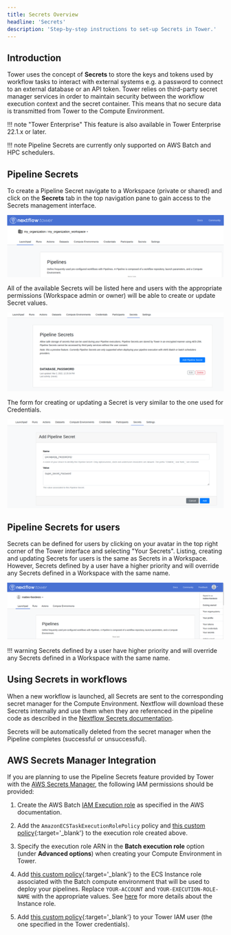 ```yaml
---
title: Secrets Overview
headline: 'Secrets'
description: 'Step-by-step instructions to set-up Secrets in Tower.'
---
```


## Introduction

Tower uses the concept of **Secrets** to store the keys and tokens used by workflow tasks to interact with external systems e.g. a password to connect to an external database or an API token. Tower relies on third-party secret manager services in order to maintain security between the workflow execution context and the secret container. This means that no secure data is transmitted from Tower to the Compute Environment. 

!!! note "Tower Enterprise"
    This feature is also available in Tower Enterprise 22.1.x or later.

!!! note
    Pipeline Secrets are currently only supported on AWS Batch and HPC schedulers.


## Pipeline Secrets

To create a Pipeline Secret navigate to a Workspace (private or shared) and click on the **Secrets** tab in the top navigation pane to gain access to the Secrets management interface.

![](_images/workspace_secrets_and_credentials.png)

All of the available Secrets will be listed here and users with the appropriate permissions (Workspace admin or owner) will be able to create or update Secret values.

![](_images/secrets_list.png)

The form for creating or updating a Secret is very similar to the one used for Credentials.

![](_images/secrets_creation_form.png)


## Pipeline Secrets for users

Secrets can be defined for users by clicking on your avatar in the top right corner of the Tower interface and selecting "Your Secrets". Listing, creating and updating Secrets for users is the same as Secrets in a Workspace. However, Secrets defined by a user have a higher priority and will override any Secrets defined in a Workspace with the same name.


![](_images/personal_secrets_and_and_credentials.png)

!!! warning
    Secrets defined by a user have higher priority and will override any Secrets defined in a Workspace with the same name.


## Using Secrets in workflows

When a new workflow is launched, all Secrets are sent to the corresponding secret manager for the Compute Environment. Nextflow will download these Secrets internally and use them when they are referenced in the pipeline code as described in the [Nextflow Secrets documentation](https://www.nextflow.io/docs/edge/secrets.html#process-secrets). 

Secrets will be automatically deleted from the secret manager when the Pipeline completes (successful or unsuccessful).


## AWS Secrets Manager Integration

If you are planning to use the Pipeline Secrets feature provided by Tower with the [AWS Secrets Manager](https://docs.aws.amazon.com/secretsmanager/index.html), the following IAM permissions should be provided:
 
1. Create the AWS Batch [IAM Execution role](https://docs.aws.amazon.com/batch/latest/userguide/execution-IAM-role.html#create-execution-role) as specified in the AWS documentation.

2. Add the `AmazonECSTaskExecutionRolePolicy` policy and [this custom policy](../_templates/aws-batch/secrets-policy-execution-role.json){:target='_blank'} to the execution role created above.

3. Specify the execution role ARN in the **Batch execution role** option (under **Advanced options**) when creating your Compute Environment in Tower.

4. Add [this custom policy](../_templates/aws-batch/secrets-policy-instance-role.json){:target='_blank'} to the ECS Instance role associated with the Batch compute environment that will be used to deploy your pipelines. Replace `YOUR-ACCOUNT` and `YOUR-EXECUTION-ROLE-NAME` with the appropriate values. See [here](https://docs.aws.amazon.com/batch/latest/userguide/instance_IAM_role.html) for more details about the Instance role.

5. Add [this custom policy](../_templates/aws-batch/secrets-policy-account.json){:target='_blank'} to your Tower IAM user (the one specified in the Tower credentials).
